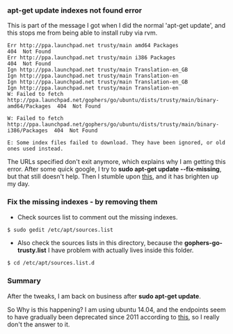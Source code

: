 ### apt-get update indexes not found error

This is part of the message I got when I did the normal 'apt-get update', and this stops me from being able to install ruby via rvm.

```
Err http://ppa.launchpad.net trusty/main amd64 Packages
404  Not Found
Err http://ppa.launchpad.net trusty/main i386 Packages
404  Not Found
Ign http://ppa.launchpad.net trusty/main Translation-en_GB
Ign http://ppa.launchpad.net trusty/main Translation-en
Ign http://ppa.launchpad.net trusty/main Translation-en_GB
Ign http://ppa.launchpad.net trusty/main Translation-en
W: Failed to fetch http://ppa.launchpad.net/gophers/go/ubuntu/dists/trusty/main/binary-amd64/Packages  404  Not Found

W: Failed to fetch http://ppa.launchpad.net/gophers/go/ubuntu/dists/trusty/main/binary-i386/Packages  404  Not Found

E: Some index files failed to download. They have been ignored, or old ones used instead.
```

The URLs specified don't exit anymore, which explains why I am getting this error. After some quick google, I try to **sudo apt-get update --fix-missing**, but that still doesn't  help. Then I stumble upon [this](http://blog.launchpad.net/ppa/failed-to-fetch-errors-for-ppas), and it has brighten up my day.

### Fix the missing indexes - by removing them

- Check sources list to comment out the missing indexes.

```bash
$ sudo gedit /etc/apt/sources.list
```

- Also check the sources lists in this directory, because the **gophers-go-trusty.list** I have problem with actually lives inside this folder.

```bash
$ cd /etc/apt/sources.list.d
```

### Summary

After the tweaks, I am back on business after **sudo apt-get update**.

So Why is this happening? I am using ubuntu 14.04, and the endpoints seem to have gradually been deprecated since 2011 according to [this](https://lists.launchpad.net/launchpad-users/msg06219.html), so I really don't the answer to it.
